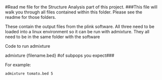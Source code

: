 #Read me file for the Structure Analysis part of this project.
###This file will walk you through all files contained within this folder. Please see the readme for those folders.

These contain the output files from the plink software. All three need to be loaded into a linux environment so it can be run with admixture. They all need to be in the same folder with the software

Code to run admixture

admixture {filename.bed} #of subpops you expect###

For example:

`admixture tomato.bed 5`


